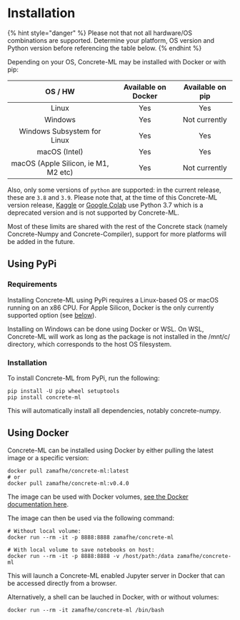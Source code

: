 # Installation

{% hint style="danger" %}
Please not that not all hardware/OS combinations are supported. Determine your platform, OS version and Python version before referencing the table below.
{% endhint %}

Depending on your OS, Concrete-ML may be installed with Docker or with pip:

|               OS / HW                | Available on Docker | Available on pip |
| :----------------------------------: | :-----------------: | :--------------: |
|                Linux                 |         Yes         |       Yes        |
|               Windows                |         Yes         |  Not currently   |
|     Windows Subsystem for Linux      |         Yes         |       Yes        |
|            macOS (Intel)             |         Yes         |       Yes        |
| macOS (Apple Silicon, ie M1, M2 etc) |         Yes         |  Not currently   |

Also, only some versions of `python` are supported: in the current release, these are `3.8` and `3.9`. Please note that, at the time of this Concrete-ML version release, [Kaggle](https://www.kaggle.com) or [Google Colab](https://colab.research.google.com) use Python 3.7 which is a deprecated version and is not supported by Concrete-ML.

Most of these limits are shared with the rest of the Concrete stack (namely Concrete-Numpy and Concrete-Compiler), support for more platforms will be added in the future.

## Using PyPi

### Requirements

Installing Concrete-ML using PyPi requires a Linux-based OS or macOS running on an x86 CPU. For Apple Silicon, Docker is the only currently supported option (see [below](pip_installing.md#using-docker)).

Installing on Windows can be done using Docker or WSL. On WSL, Concrete-ML will work as long as the package is not installed in the /mnt/c/ directory, which corresponds to the host OS filesystem.

### Installation

To install Concrete-ML from PyPi, run the following:

```shell
pip install -U pip wheel setuptools
pip install concrete-ml
```

This will automatically install all dependencies, notably concrete-numpy.

## Using Docker

Concrete-ML can be installed using Docker by either pulling the latest image or a specific version:

```shell
docker pull zamafhe/concrete-ml:latest
# or
docker pull zamafhe/concrete-ml:v0.4.0
```

The image can be used with Docker volumes, [see the Docker documentation here](https://docs.docker.com/storage/volumes/).

The image can then be used via the following command:

```shell
# Without local volume:
docker run --rm -it -p 8888:8888 zamafhe/concrete-ml

# With local volume to save notebooks on host:
docker run --rm -it -p 8888:8888 -v /host/path:/data zamafhe/concrete-ml
```

This will launch a Concrete-ML enabled Jupyter server in Docker that can be accessed directly from a browser.

Alternatively, a shell can be lauched in Docker, with or without volumes:

```shell
docker run --rm -it zamafhe/concrete-ml /bin/bash
```
